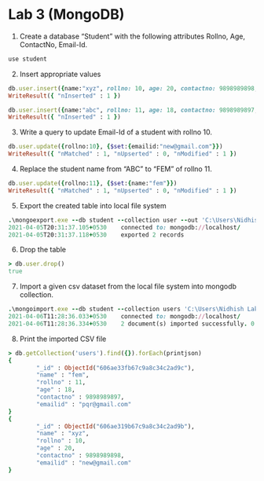 # Lab 3 (MongoDB)

1. Create a database “Student” with the following attributes  Rollno, Age, ContactNo, Email-Id.
```ruby
use student
```

2. Insert appropriate values
```ruby
db.user.insert({name:"xyz", rollno: 10, age: 20, contactno: 9898989898, emailid: "xyz@gmail.com"})
WriteResult({ "nInserted" : 1 })
```

```ruby
db.user.insert({name:"abc", rollno: 11, age: 18, contactno: 9898989897, emailid: "pqr@gmail.com"})
WriteResult({ "nInserted" : 1 })
```

3. Write a query to update Email-Id of a student with rollno 10.
```ruby
db.user.update({rollno:10}, {$set:{emailid:"new@gmail.com"}})
WriteResult({ "nMatched" : 1, "nUpserted" : 0, "nModified" : 1 })
```

4. Replace the student name from “ABC” to “FEM” of rollno 11.
```ruby
db.user.update({rollno:11}, {$set:{name:"fem"}})
WriteResult({ "nMatched" : 1, "nUpserted" : 0, "nModified" : 1 })
```

5. Export the created table into local file system
```ruby
.\mongoexport.exe --db student --collection user --out 'C:\Users\Nidhish Lakhinana\Desktop\info.csv'
2021-04-05T20:31:37.105+0530    connected to: mongodb://localhost/
2021-04-05T20:31:37.118+0530    exported 2 records
```

6. Drop the table
```ruby
> db.user.drop()
true
```

7. Import a given csv dataset from the local file system into mongodb collection.
```ruby
.\mongoimport.exe --db student --collection users 'C:\Users\Nidhish Lakhinana\Desktop\info.csv'
2021-04-06T11:28:36.033+0530    connected to: mongodb://localhost/
2021-04-06T11:28:36.334+0530    2 document(s) imported successfully. 0 document(s) failed to import.
```

8. Print the imported CSV file
```ruby
> db.getCollection('users').find({}).forEach(printjson)
{
        "_id" : ObjectId("606ae33fb67c9a8c34c2ad9c"),
        "name" : "fem",
        "rollno" : 11,
        "age" : 18,
        "contactno" : 9898989897,
        "emailid" : "pqr@gmail.com"
}
{
        "_id" : ObjectId("606ae319b67c9a8c34c2ad9b"),
        "name" : "xyz",
        "rollno" : 10,
        "age" : 20,
        "contactno" : 9898989898,
        "emailid" : "new@gmail.com"
}
```
